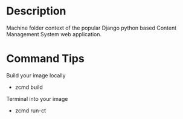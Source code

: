 # Description
Machine folder context of the popular Django python based Content Management System web application.

# Command Tips
Build your image locally
* zcmd build

Terminal into your image
* zcmd run-ct

